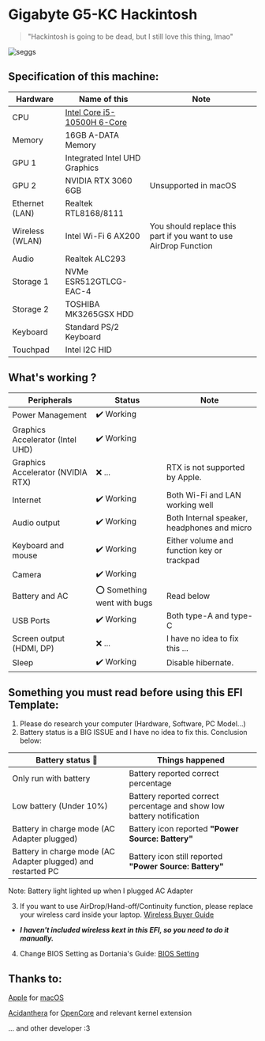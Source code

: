 # Gigabyte G5-KC Hackintosh
> "Hackintosh is going to be dead, but I still love this thing, lmao"

![seggs](https://github.com/quynkk1/G5KC-Hackintosh/blob/main/giga.jpg)

## Specification of this machine:
| Hardware  | Name of this | Note |
| ------------- | ------------- | ------------- |
| CPU | [Intel Core i5-10500H 6-Core](https://www.intel.com/content/www/us/en/products/sku/201905/intel-core-i510500h-processor-12m-cache-up-to-4-50-ghz/specifications.html)  |
| Memory | 16GB A-DATA Memory  |
| GPU 1 | Integrated Intel UHD Graphics  |
| GPU 2 | NVIDIA RTX 3060 6GB | Unsupported in macOS |
| Ethernet (LAN) | Realtek RTL8168/8111 |
| Wireless (WLAN) | Intel Wi-Fi 6 AX200 | You should replace this part if you want to use AirDrop Function |
| Audio | Realtek ALC293 |
| Storage 1 | NVMe ESR512GTLCG-EAC-4  |
| Storage 2 | TOSHIBA MK3265GSX HDD  |
| Keyboard | Standard PS/2 Keyboard |
| Touchpad | Intel I2C HID |

## What's working ? 
| Peripherals | Status | Note |
| ------------- | ------------- | ------------- |
| Power Management | ✔️ Working |  |
| Graphics Accelerator (Intel UHD) | ✔️ Working |  |
| Graphics Accelerator (NVIDIA RTX) | ❌ ... | RTX is not supported by Apple. |
| Internet | ✔️ Working | Both Wi-Fi and LAN working well |
| Audio output | ✔️ Working | Both Internal speaker, headphones and micro |
| Keyboard and mouse | ✔️ Working | Either volume and function key or trackpad |
| Camera | ✔️ Working |  |
| Battery and AC | ⭕ Something went with bugs | Read below |
| USB Ports | ✔️ Working | Both type-A and type-C |
| Screen output (HDMI, DP) | ❌ ... | I have no idea to fix this ... |
| Sleep | ✔️ Working | Disable hibernate. |

## Something you must read before using this EFI Template:
1. Please do research your computer (Hardware, Software, PC Model...)
2. Battery status is a BIG ISSUE and I have no idea to fix this. Conclusion below:

| Battery status 🔋 | Things happened | 
| ------------- | ------------- |
| Only run with battery | Battery reported correct percentage |
| Low battery (Under 10%) | Battery reported correct percentage and show low battery notification  |
| Battery in charge mode (AC Adapter plugged) | Battery icon reported **"Power Source: Battery"** |
| Battery in charge mode (AC Adapter plugged) and restarted PC | Battery icon still reported **"Power Source: Battery"** |

Note: Battery light lighted up when I plugged AC Adapter

3. If you want to use AirDrop/Hand-off/Continuity function, please replace your wireless card inside your laptop. [Wireless Buyer Guide](https://dortania.github.io/Wireless-Buyers-Guide/)
- ***I haven't included wireless kext in this EFI, so you need to do it manually.***

4. Change BIOS Setting as Dortania's Guide: [BIOS Setting](https://github.com/dortania/oc-laptop-guide-legacy/blob/master/before-you-start/bios-configuration.md)
## Thanks to:
[Apple](apple.com) for [macOS](https://en.wikipedia.org/wiki/MacOS)

[Acidanthera](https://github.com/acidanthera) for [OpenCore](https://github.com/acidanthera/OpenCorePkg) and relevant kernel extension

... and other developer :3

